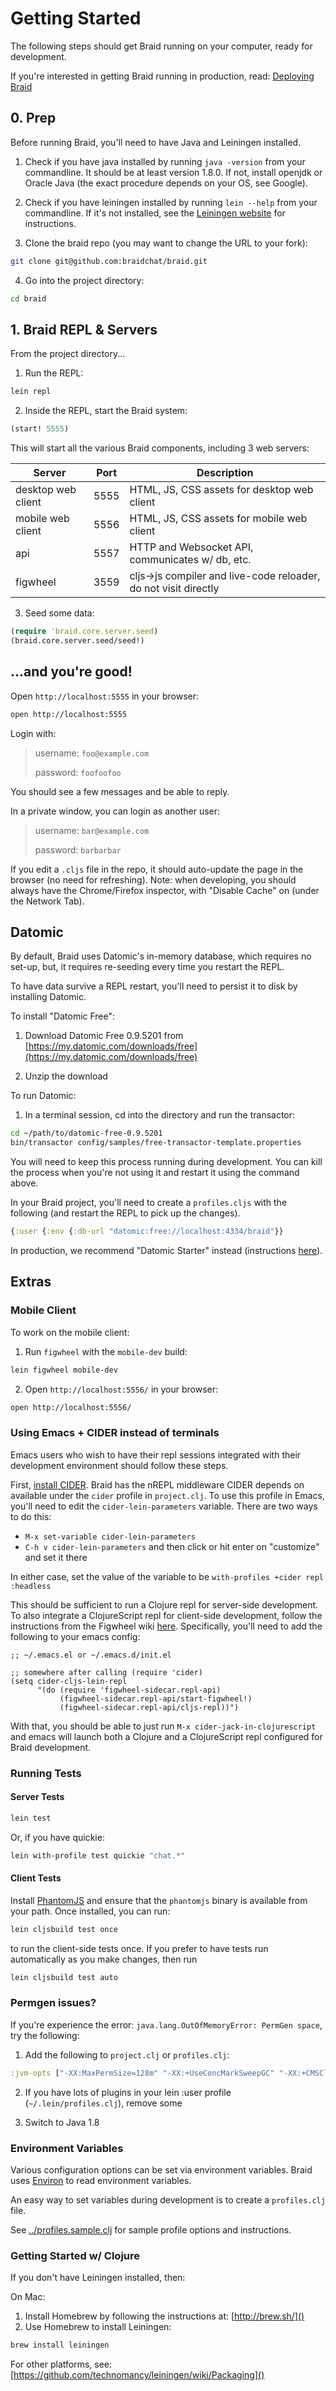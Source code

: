 # Getting Started

The following steps should get Braid running on your computer, ready for development.

If you're interested in getting Braid running in production, read: [Deploying Braid](../drafts/deploying-to-production.md)

## 0. Prep

Before running Braid, you'll need to have Java and Leiningen installed.

1. Check if you have java installed by running `java -version` from your commandline. It should be at least version 1.8.0. If not, install openjdk or Oracle Java (the exact procedure depends on your OS, see Google).

2. Check if you have leiningen installed by running `lein --help` from your commandline. If it's not installed, see the [Leiningen website](http://leiningen.org/) for instructions.

3. Clone the braid repo (you may want to change the URL to your fork):

  ```bash
  git clone git@github.com:braidchat/braid.git
  ```

4. Go into the project directory:

  ```bash
  cd braid
  ```


## 1. Braid REPL & Servers

From the project directory...

1. Run the REPL:

  ```bash
  lein repl
  ```

2. Inside the REPL, start the Braid system:

  ```clojure
  (start! 5555)
  ```

This will start all the various Braid components, including 3 web servers:

| Server             | Port | Description                                                     |
| ------------------ | ---- | --------------------------------------------------------------- |
| desktop web client | 5555 | HTML, JS, CSS assets for desktop web client                     |
| mobile web client  | 5556 | HTML, JS, CSS assets for mobile web client                      |
| api                | 5557 | HTTP and Websocket API, communicates w/ db, etc.                |
| figwheel           | 3559 | cljs->js compiler and live-code reloader, do not visit directly |


3. Seed some data:

  ```clojure
  (require 'braid.core.server.seed)
  (braid.core.server.seed/seed!)
  ```

## ...and you're good!

Open `http://localhost:5555` in your browser:

```bash
open http://localhost:5555
```

Login with:

> username: `foo@example.com`
>
> password: `foofoofoo`

You should see a few messages and be able to reply.

In a private window, you can login as another user:

> username: `bar@example.com`
>
> password: `barbarbar`

If you edit a `.cljs` file in the repo, it should auto-update the page in the browser (no need for refreshing). Note: when developing, you should always have the Chrome/Firefox inspector, with "Disable Cache" on (under the Network Tab).


## Datomic

By default, Braid uses Datomic's in-memory database, which requires no set-up, but, it requires re-seeding every time you restart the REPL.

To have data survive a REPL restart, you'll need to persist it to disk by installing Datomic.

To install "Datomic Free":

1. Download Datomic Free 0.9.5201 from [https://my.datomic.com/downloads/free](https://my.datomic.com/downloads/free)

2. Unzip the download

To run Datomic:

1. In a terminal session, cd into the directory and run the transactor:

  ```bash
  cd ~/path/to/datomic-free-0.9.5201
  bin/transactor config/samples/free-transactor-template.properties
  ```

You will need to keep this process running during development. You can kill the process when you're not using it and restart it using the command above.

In your Braid project, you'll need to create a `profiles.cljs` with the following (and restart the REPL to pick up the changes).

  ```clojure
  {:user {:env {:db-url "datomic:free://localhost:4334/braid"}}
  ```

In production, we recommend "Datomic Starter" instead (instructions [here](../drafts/deploying-to-production.md)).


## Extras


### Mobile Client

To work on the mobile client:

1. Run `figwheel` with the `mobile-dev` build:

  ```bash
  lein figwheel mobile-dev
  ```

2. Open `http://localhost:5556/` in your browser:

  ```bash
  open http://localhost:5556/
  ```

### Using Emacs + CIDER instead of terminals

Emacs users who wish to have their repl sessions integrated with their development environment should follow these steps.

First, [install CIDER](https://cider.readthedocs.io/en/latest/installation/).
Braid has the nREPL middleware CIDER depends on available under the `cider` profile in `project.clj`.
To use this profile in Emacs, you'll need to edit the `cider-lein-parameters` variable. There are two ways to do this:

* `M-x set-variable cider-lein-parameters`
* `C-h v cider-lein-parameters` and then click or hit enter on
  "customize" and set it there

In either case, set the value of the variable to be `with-profiles +cider repl :headless`

This should be sufficient to run a Clojure repl for server-side development.
To also integrate a ClojureScript repl for client-side development, follow the instructions from the Figwheel wiki [here](https://github.com/bhauman/lein-figwheel/wiki/Using-the-Figwheel-REPL-within-NRepl#integration-with-emacscider).
Specifically, you'll need to add the following to your emacs config:

```emacs-lisp
;; ~/.emacs.el or ~/.emacs.d/init.el

;; somewhere after calling (require 'cider)
(setq cider-cljs-lein-repl
      "(do (require 'figwheel-sidecar.repl-api)
           (figwheel-sidecar.repl-api/start-figwheel!)
           (figwheel-sidecar.repl-api/cljs-repl))")
```

With that, you should be able to just run `M-x cider-jack-in-clojurescript` and emacs will launch both a Clojure and a ClojureScript repl configured for Braid development.


### Running Tests

#### Server Tests

```bash
lein test
```

Or, if you have quickie:

```bash
lein with-profile test quickie "chat.*"
```

#### Client Tests

Install [PhantomJS](http://phantomjs.org/) and ensure that the `phantomjs` binary is available from your path.  Once installed, you can run:

``` bash
lein cljsbuild test once
```

to run the client-side tests once.
If you prefer to have tests run automatically as you make changes, then run

``` bash
lein cljsbuild test auto
```

### Permgen issues?

If you're experience the error: `java.lang.OutOfMemoryError: PermGen space`, try the following:

1. Add the following to `project.clj` or `profiles.clj`:

  ```clojure
  :jvm-opts ["-XX:MaxPermSize=128m" "-XX:+UseConcMarkSweepGC" "-XX:+CMSClassUnloadingEnabled"]`
  ```

2. If you have lots of plugins in your lein :user profile (`~/.lein/profiles.clj`), remove some

3. Switch to Java 1.8


### Environment Variables

Various configuration options can be set via environment variables. Braid uses [Environ](https://github.com/weavejester/environ) to read environment variables.

An easy way to set variables during development is to create a `profiles.clj` file.

See [../profiles.sample.clj](../profiles.sample.clj) for sample profile options and instructions.

### Getting Started w/ Clojure

If you don't have Leiningen installed, then:

On Mac:

1. Install Homebrew by following the instructions at: [http://brew.sh/]()
2. Use Homebrew to install Leiningen:

  ```bash
  brew install leiningen
  ```

For other platforms, see: [https://github.com/technomancy/leiningen/wiki/Packaging]()

